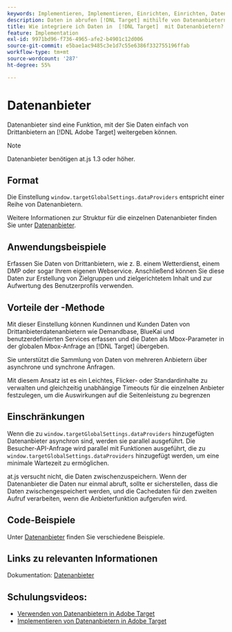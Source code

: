 ```yaml
---
keywords: Implementieren, Implementieren, Einrichten, Einrichten, Datenanbieter
description: Daten in abrufen [!DNL Target] mithilfe von Datenanbietern.
title: Wie integriere ich Daten in  [!DNL Target]  mit Datenanbietern?
feature: Implementation
exl-id: 9971bd96-f736-4965-afe2-b4901c12d006
source-git-commit: e5bae1ac9485c3e1d7c55e6386f332755196ffab
workflow-type: tm+mt
source-wordcount: '287'
ht-degree: 55%

---
```


# Datenanbieter

Datenanbieter sind eine Funktion, mit der Sie Daten einfach von Drittanbietern an [!DNL Adobe Target] weitergeben können.

>[!NOTE]
>
>Datenanbieter benötigen at.js 1.3 oder höher.

## Format

Die Einstellung `window.targetGlobalSettings.dataProviders` entspricht einer Reihe von Datenanbietern.

Weitere Informationen zur Struktur für die einzelnen Datenanbieter finden Sie unter [Datenanbieter](../../implement/client-side/atjs/atjs-functions/targetglobalsettings.md#data-providers).

## Anwendungsbeispiele

Erfassen Sie Daten von Drittanbietern, wie z. B. einem Wetterdienst, einem DMP oder sogar Ihrem eigenen Webservice. Anschließend können Sie diese Daten zur Erstellung von Zielgruppen und zielgerichtetem Inhalt und zur Aufwertung des Benutzerprofils verwenden.

## Vorteile der -Methode

Mit dieser Einstellung können Kundinnen und Kunden Daten von Drittanbieterdatenanbietern wie Demandbase, BlueKai und benutzerdefinierten Services erfassen und die Daten als Mbox-Parameter in der globalen Mbox-Anfrage an [!DNL Target] übergeben.

Sie unterstützt die Sammlung von Daten von mehreren Anbietern über asynchrone und synchrone Anfragen.

Mit diesem Ansatz ist es ein Leichtes, Flicker- oder Standardinhalte zu verwalten und gleichzeitig unabhängige Timeouts für die einzelnen Anbieter festzulegen, um die Auswirkungen auf die Seitenleistung zu begrenzen

## Einschränkungen

Wenn die zu `window.targetGlobalSettings.dataProviders` hinzugefügten Datenanbieter asynchron sind, werden sie parallel ausgeführt. Die Besucher-API-Anfrage wird parallel mit Funktionen ausgeführt, die zu `window.targetGlobalSettings.dataProviders` hinzugefügt werden, um eine minimale Wartezeit zu ermöglichen.

at.js versucht nicht, die Daten zwischenzuspeichern. Wenn der Datenanbieter die Daten nur einmal abruft, sollte er sicherstellen, dass die Daten zwischengespeichert werden, und die Cachedaten für den zweiten Aufruf verarbeiten, wenn die Anbieterfunktion aufgerufen wird.

## Code-Beispiele

Unter [Datenanbieter](../../implement/client-side/atjs/atjs-functions/targetglobalsettings.md#data-providers) finden Sie verschiedene Beispiele.

## Links zu relevanten Informationen

Dokumentation: [Datenanbieter](../../implement/client-side/atjs/atjs-functions/targetglobalsettings.md#data-providers)

## Schulungsvideos:

* [Verwenden von Datenanbietern in Adobe Target](https://experienceleague.adobe.com/docs/target-learn/tutorials/integrations/use-data-providers-to-integrate-third-party-data.html)
* [Implementieren von Datenanbietern in Adobe Target](https://experienceleague.adobe.com/docs/target-learn/tutorials/integrations/implement-data-providers-to-integrate-third-party-data.html)
